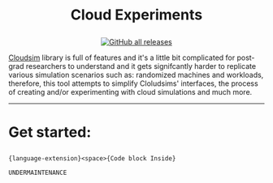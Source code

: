 <!--Title-->
# <p align="center" text-align="center">Cloud Experiments</p>

<!--Badges-->
<p align="center">
    <a href="https://github.com/cypherskar/cloud-research/stargazers" alt="Contributors">
        <img alt="GitHub all releases" src="https://img.shields.io/github/downloads/cypherskar/cloud-research/total"></a>    
</p>

<p align="left" text-align="left">
    <a href="https://github.com/Cloudslab/cloudsim/releases/tag/cloudsim-4.0" >Cloudsim</a> library is full of features and it's a little bit complicated for post-grad researchers to understand and it gets signifcantly harder to replicate various simulation scenarios such as: randomized machines and workloads, therefore, this tool attempts to simplify Cloludsims' interfaces, the process of creating and/or experimenting with cloud simulations and much more.
</p>

---

<!--Get started-->
# <p align="left" text-align="left">Get started:</p>



```{language-extension}<space>{Code block Inside}```

```UNDERMAINTENANCE```
